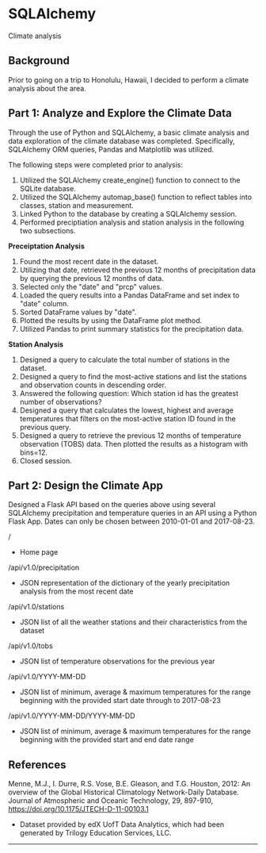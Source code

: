 # SQLAlchemy
Climate analysis



## Background


Prior to going on a trip to Honolulu, Hawaii, I decided to perform a climate analysis about the area. 



## Part 1: Analyze and Explore the Climate Data


Through the use of Python and SQLAlchemy, a basic climate analysis and data exploration of the climate database was completed. Specifically, SQLAlchemy ORM queries, Pandas and Matplotlib was utilized.

The following steps were completed prior to analysis:

1. Utilized the SQLAlchemy create_engine() function to connect to the SQLite database.
2. Utilized the SQLAlchemy automap_base() function to reflect tables into classes, station and measurement.
3. Linked Python to the database by creating a SQLAlchemy session. 
4. Performed preciptiation analysis and station analysis in the following two subsections.


**Preceiptation Analysis**

1. Found the most recent date in the dataset.
2. Utilizing that date, retrieved the previous 12 months of precipitation data by querying the previous 12 months of data. 
3. Selected only the "date" and "prcp" values.
4. Loaded the query results into a Pandas DataFrame and set index to "date" column.
5. Sorted DataFrame values by "date".
6. Plotted the results by using the DataFrame plot method.
7. Utilized Pandas to print summary statistics for the precipitation data. 


**Station Analysis**

1. Designed a query to calculate the total number of stations in the dataset.
2. Designed a query to find the most-active stations and list the stations and observation counts in descending order. 
3. Answered the following question: Which station id has the greatest number of observations?
4. Designed a query that calculates the lowest, highest and average temperatures that filters on the most-active station ID found in the previous query.
5. Designed a query to retrieve the previous 12 months of temperature observation (TOBS) data. Then plotted the results as a histogram with bins=12.
5. Closed session. 



## Part 2: Design the Climate App


Designed a Flask API based on the queries above using several SQLAlchemy precipitation and temperature queries in an API using a Python Flask App. Dates can only be chosen between 2010-01-01 and 2017-08-23. 


/

* Home page



/api/v1.0/precipitation

* JSON representation of the dictionary of the yearly precipitation analysis from the most recent date



/api/v1.0/stations

* JSON list of all the weather stations and their characteristics from the dataset



/api/v1.0/tobs

* JSON list of temperature observations for the previous year



/api/v1.0/YYYY-MM-DD

* JSON list of minimum, average & maximum temperatures for the range beginning with the provided start date through to 2017-08-23



/api/v1.0/YYYY-MM-DD/YYYY-MM-DD

* JSON list of minimum, average & maximum temperatures for the range beginning with the provided start and end date range




## References
Menne, M.J., I. Durre, R.S. Vose, B.E. Gleason, and T.G. Houston, 2012: An overview of the Global Historical Climatology Network-Daily Database. Journal of Atmospheric and Oceanic Technology, 29, 897-910, https://doi.org/10.1175/JTECH-D-11-00103.1

* Dataset provided by edX UofT Data Analytics, which had been generated by Trilogy Education Services, LLC. 

- - -
